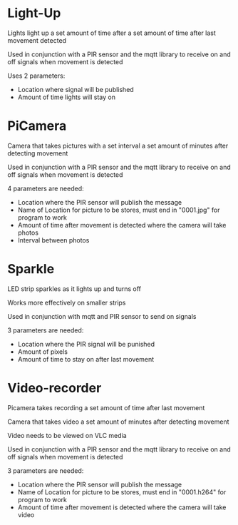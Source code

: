 # Light-Up
Lights light up a set amount of time after a set amount of time after last movement detected

Used in conjunction with a PIR sensor and the mqtt library to receive on and off signals when movement is detected

Uses 2 parameters:

 - Location where signal will be published
 - Amount of time lights will stay on
# PiCamera
Camera that takes pictures with a set interval a set amount of minutes after detecting movement

Used in conjunction with a PIR sensor and the mqtt library to receive on and off signals when movement is detected

4 parameters are needed: 
 - Location where the PIR sensor will publish the message
 - Name of Location for picture to be stores, must end in "0001.jpg" for program to work
 - Amount of time after movement is detected where the camera will take photos
 - Interval between photos
            
# Sparkle
LED strip sparkles as it lights up and turns off

Works more effectively on smaller strips

Used in conjunction with mqtt and PIR sensor to send on signals

3 parameters are needed:
 - Location where the PIR signal will be punished
 - Amount of pixels
 - Amount of time to stay on after last movement

# Video-recorder
Picamera takes recording a set amount of time after last movement

Camera that takes video a set amount of minutes after detecting movement

Video needs to be viewed on VLC media

Used in conjunction with a PIR sensor and the mqtt library to receive on and off signals when movement is detected

3 parameters are needed:
 - Location where the PIR sensor will publish the message
 - Name of Location for picture to be stores, must end in "0001.h264" for program to work
 - Amount of time after movement is detected where the camera will take video
